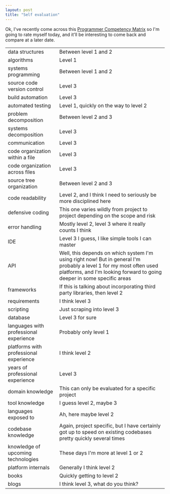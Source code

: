 ```yaml
---
layout: post
title: "Self evaluation"
---
```

Ok, I've recently come across this [Programmer Competency Matrix](http://www.indiangeek.net/wp-content/uploads/Programmer%20competency%20matrix.htm) so I'm going to rate myself today, and it'll be interesting to come back and compare at a later date.

<table>
<tr><td>data structures</td><td>Between level 1 and 2</td></tr>
<tr><td>algorithms</td><td>Level 1</td></tr>
<tr><td>systems programming</td><td>Between level 1 and 2</td></tr>
<tr><td>source code version control</td><td>Level 3</td></tr>
<tr><td>build automation</td><td>Level 3</td></tr>
<tr><td>automated testing</td><td>Level 1, quickly on the way to level 2</td></tr>
<tr><td>problem decomposition</td><td>Between level 2 and 3</td></tr>
<tr><td>systems decomposition</td><td>Level 3</td></tr>
<tr><td>communication</td><td>Level 3</td></tr>
<tr><td>code organization within a file</td><td>Level 3</td></tr>
<tr><td>code organization across files</td><td>Level 3</td></tr>
<tr><td>source tree organization</td><td>Between level 2 and 3</td></tr>
<tr><td>code readability</td><td>Level 2, and I think I need to seriously be more disciplined here</td></tr>
<tr><td>defensive coding</td><td>This one varies wildly from project to project depending on the scope and risk</td></tr>
<tr><td>error handling</td><td>Mostly level 2, level 3 where it really counts I think</td></tr>
<tr><td>IDE</td><td>Level 3 I guess, I like simple tools I can master</td></tr>
<tr><td>API</td><td>Well, this depends on which system I'm using right now! But in general I'm probably a level 1 for my most often used platforms, and I'm looking forward to going deeper in some specific areas</td></tr>
<tr><td>frameworks</td><td>If this is talking about incorporating third party libraries, then level 2</td></tr>
<tr><td>requirements</td><td>I think level 3</td></tr>
<tr><td>scripting</td><td>Just scraping into level 3</td></tr>
<tr><td>database</td><td>Level 3 for sure</td></tr>
<tr><td>languages with professional experience</td><td>Probably only level 1</td></tr>
<tr><td>platforms with professional experience</td><td>I think level 2</td></tr>
<tr><td>years of professional experience</td><td>Level 3</td></tr>
<tr><td>domain knowledge</td><td>This can only be evaluated for a specific project</td></tr>
<tr><td>tool knowledge</td><td>I guess level 2, maybe 3</td></tr>
<tr><td>languages exposed to</td><td>Ah, here maybe level 2</td></tr>
<tr><td>codebase knowledge</td><td>Again, project specific, but I have certainly got up to speed on existing codebases pretty quickly several times</td></tr>
<tr><td>knowledge of upcoming technologies</td><td>These days I'm more at level 1 or 2</td></tr>
<tr><td>platform internals</td><td>Generally I think level 2</td></tr>
<tr><td>books</td><td>Quickly getting to level 2</td></tr>
<tr><td>blogs</td><td>I think level 3, what do you think?</td></tr>
</table>
